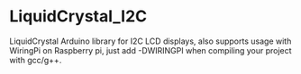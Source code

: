 # LiquidCrystal_I2C

LiquidCrystal Arduino library for I2C LCD displays, also supports usage with WiringPi on Raspberry pi, just add -DWIRINGPI when compiling your project with gcc/g++.
